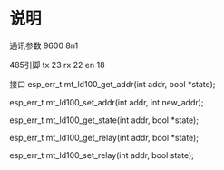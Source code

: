# 说明

通讯参数 9600 8n1

485引脚
tx 23
rx 22
en 18

接口
esp_err_t mt_ld100_get_addr(int addr, bool *state);

esp_err_t mt_ld100_set_addr(int addr, int new_addr);

esp_err_t mt_ld100_get_state(int addr, bool *state);

esp_err_t mt_ld100_get_relay(int addr, bool *state);

esp_err_t mt_ld100_set_relay(int addr, bool state);
